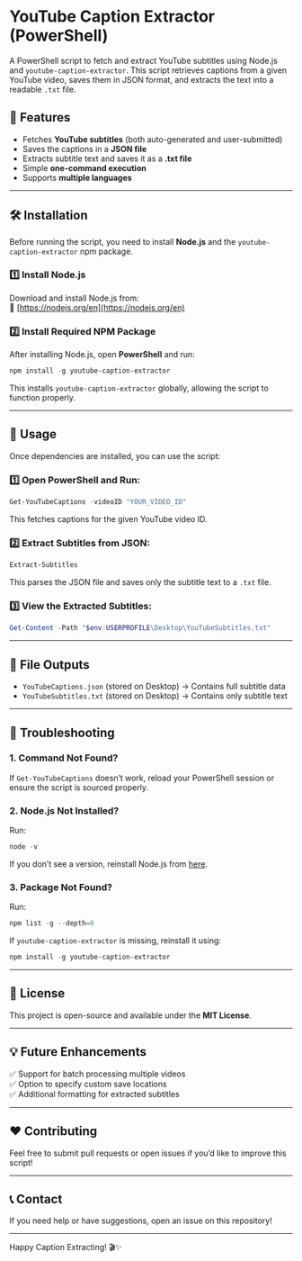 # YouTube Caption Extractor (PowerShell)

A PowerShell script to fetch and extract YouTube subtitles using Node.js and `youtube-caption-extractor`. This script retrieves captions from a given YouTube video, saves them in JSON format, and extracts the text into a readable `.txt` file.

## 🚀 Features
- Fetches **YouTube subtitles** (both auto-generated and user-submitted)
- Saves the captions in a **JSON file**
- Extracts subtitle text and saves it as a **.txt file**
- Simple **one-command execution**
- Supports **multiple languages**

---

## 🛠 Installation
Before running the script, you need to install **Node.js** and the `youtube-caption-extractor` npm package.

### 1️⃣ Install Node.js
Download and install Node.js from:  
🔗 [https://nodejs.org/en](https://nodejs.org/en)

### 2️⃣ Install Required NPM Package
After installing Node.js, open **PowerShell** and run:
```powershell
npm install -g youtube-caption-extractor
```

This installs `youtube-caption-extractor` globally, allowing the script to function properly.

---

## 📜 Usage
Once dependencies are installed, you can use the script:

### 1️⃣ Open PowerShell and Run:
```powershell
Get-YouTubeCaptions -videoID "YOUR_VIDEO_ID"
```
This fetches captions for the given YouTube video ID.

### 2️⃣ Extract Subtitles from JSON:
```powershell
Extract-Subtitles
```
This parses the JSON file and saves only the subtitle text to a `.txt` file.

### 3️⃣ View the Extracted Subtitles:
```powershell
Get-Content -Path "$env:USERPROFILE\Desktop\YouTubeSubtitles.txt"
```

---

## 📂 File Outputs
- `YouTubeCaptions.json` (stored on Desktop) → Contains full subtitle data
- `YouTubeSubtitles.txt` (stored on Desktop) → Contains only subtitle text

---

## 🛑 Troubleshooting
### **1. Command Not Found?**
If `Get-YouTubeCaptions` doesn’t work, reload your PowerShell session or ensure the script is sourced properly.

### **2. Node.js Not Installed?**
Run:
```powershell
node -v
```
If you don’t see a version, reinstall Node.js from [here](https://nodejs.org/en).

### **3. Package Not Found?**
Run:
```powershell
npm list -g --depth=0
```
If `youtube-caption-extractor` is missing, reinstall it using:
```powershell
npm install -g youtube-caption-extractor
```

---

## 📜 License
This project is open-source and available under the **MIT License**.

---

## 💡 Future Enhancements
✅ Support for batch processing multiple videos  
✅ Option to specify custom save locations  
✅ Additional formatting for extracted subtitles  

---

## ❤️ Contributing
Feel free to submit pull requests or open issues if you’d like to improve this script!

---

## 📞 Contact
If you need help or have suggestions, open an issue on this repository!

---

Happy Caption Extracting! 🎬✨

